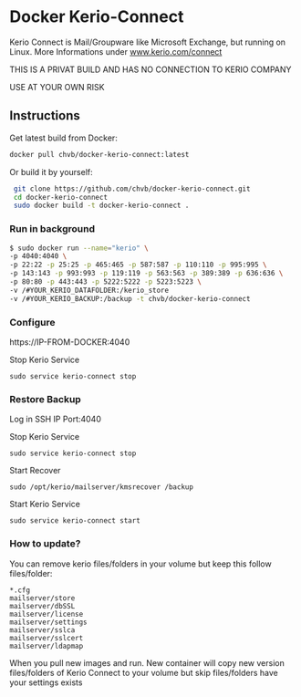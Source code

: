 # Docker Kerio-Connect

Kerio Connect is Mail/Groupware like Microsoft Exchange, but running on Linux.
More Informations under www.kerio.com/connect

THIS IS A PRIVAT BUILD AND HAS NO CONNECTION TO KERIO COMPANY

USE AT YOUR OWN RISK

## Instructions

Get latest build from Docker:

```bash
docker pull chvb/docker-kerio-connect:latest
```

Or build it by yourself:

```bash
 git clone https://github.com/chvb/docker-kerio-connect.git
 cd docker-kerio-connect
 sudo docker build -t docker-kerio-connect .
```

### Run in background

```bash
$ sudo docker run --name="kerio" \
-p 4040:4040 \
-p 22:22 -p 25:25 -p 465:465 -p 587:587 -p 110:110 -p 995:995 \
-p 143:143 -p 993:993 -p 119:119 -p 563:563 -p 389:389 -p 636:636 \
-p 80:80 -p 443:443 -p 5222:5222 -p 5223:5223 \
-v /#YOUR_KERIO_DATAFOLDER:/kerio_store
-v /#YOUR_KERIO_BACKUP:/backup -t chvb/docker-kerio-connect 
```

### Configure

https://IP-FROM-DOCKER:4040

Stop Kerio Service
```
sudo service kerio-connect stop
```



### Restore Backup

Log in SSH IP Port:4040

Stop Kerio Service
```
sudo service kerio-connect stop
```

Start Recover
```
sudo /opt/kerio/mailserver/kmsrecover /backup
```

Start Kerio Service
```
sudo service kerio-connect start
```

### How to update?

You can remove kerio files/folders in your volume but keep this follow files/folder:


```
*.cfg
mailserver/store
mailserver/dbSSL
mailserver/license
mailserver/settings
mailserver/sslca
mailserver/sslcert
mailserver/ldapmap

```

 
When you pull new images and run. New container will copy new version files/folders of Kerio Connect to your volume but skip files/folders have your settings exists
